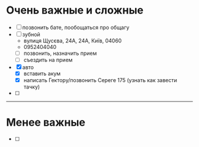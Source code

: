 
# Очень важные и сложные

- [ ] позвонить бате, пообощаться про общагу
- [ ] зубной
	- вулиця Щусєва, 24А, 24A, Київ, 04060
	- 0952404040
	- [ ] позвонить, назначить прием
	- [ ] съездить на прием
- [x] авто
	- [x] вставить акум
	- [x] написать Гектору/позвонить Сереге 175 (узнать как завести тачку)
- [ ] 


---
# Менее важные
- [ ] 
